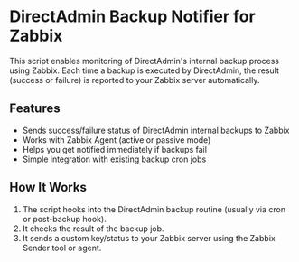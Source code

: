 # DirectAdmin Backup Notifier for Zabbix

This script enables monitoring of DirectAdmin's internal backup process using Zabbix. Each time a backup is executed by DirectAdmin, the result (success or failure) is reported to your Zabbix server automatically.

## Features

- Sends success/failure status of DirectAdmin internal backups to Zabbix
- Works with Zabbix Agent (active or passive mode)
- Helps you get notified immediately if backups fail
- Simple integration with existing backup cron jobs

## How It Works

1. The script hooks into the DirectAdmin backup routine (usually via cron or post-backup hook).
2. It checks the result of the backup job.
3. It sends a custom key/status to your Zabbix server using the Zabbix Sender tool or agent.


